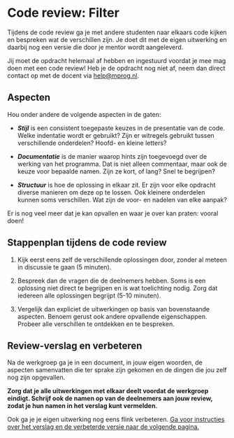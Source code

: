 # Code review: Filter

Tijdens de code review ga je met andere studenten naar elkaars code kijken en bespreken wat de verschillen zijn. Je doet dit met de eigen uitwerking en daarbij nog een versie die door je mentor wordt aangeleverd.

Jij moet de opdracht helemaal af hebben en ingestuurd voordat je mee mag doen met een code review! Heb je de opdracht nog niet af, neem dan direct contact op met de docent via <help@mprog.nl>.

## Aspecten

Hou onder andere de volgende aspecten in de gaten:

- ***Stijl*** is een consistent toegepaste keuzes in de presentatie van de code. Welke indentatie wordt er gebruikt? Zijn er witregels gebruikt tussen verschillende onderdelen? Hoofd- en kleine letters?

- ***Documentatie*** is de manier waarop hints zijn toegevoegd over de werking van het programma. Dat is niet alleen commentaar, maar ook de keuze voor bepaalde namen. Zijn ze kort, of lang? Snel te begrijpen?

- ***Structuur*** is hoe de oplossing in elkaar zit. Er zijn voor elke opdracht diverse manieren om deze op te lossen. Ook kleinere onderdelen kunnen soms verschillen. Wat zijn de voor- en nadelen van elke aanpak?

Er is nog veel meer dat je kan opvallen en waar je over kan praten: vooral doen!

## Stappenplan tijdens de code review

1.  Kijk eerst eens zelf de verschillende oplossingen door, zonder al meteen in discussie te gaan (5 minuten).

2.  Bespreek dan de vragen die de deelnemers hebben. Soms is een oplossing niet direct te begrijpen en is wat toelichting nodig. Zorg dat iedereen alle oplossingen begrijpt (5-10 minuten).

3.  Vergelijk dan expliciet de uitwerkingen op basis van bovenstaande aspecten. Benoem gerust ook andere opvallende eigenschappen. Probeer alle verschillen te ontdekken en te bespreken.

## Review-verslag en verbeteren

Na de werkgroep ga je in een document, in jouw eigen woorden, de aspecten samenvatten die ter sprake zijn gekomen en de dingen die jou zelf nog zijn opgevallen.

**Zorg dat je alle uitwerkingen met elkaar deelt voordat de werkgroep eindigt. Schrijf ook de namen op van de deelnemers aan jouw review, zodat je hun namen in het verslag kunt vermelden.**

Ook ga je je eigen uitwerking nog eens flink verbeteren. [Ga voor instructies over het verslag en de verbeterde versie naar de volgende pagina.](/reviews/m6/revised)
